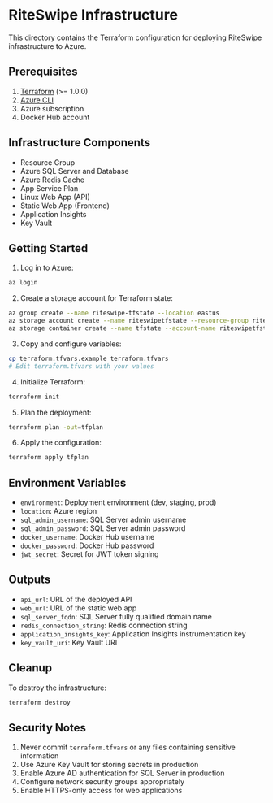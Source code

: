 # RiteSwipe Infrastructure

This directory contains the Terraform configuration for deploying RiteSwipe infrastructure to Azure.

## Prerequisites

1. [Terraform](https://www.terraform.io/downloads.html) (>= 1.0.0)
2. [Azure CLI](https://docs.microsoft.com/en-us/cli/azure/install-azure-cli)
3. Azure subscription
4. Docker Hub account

## Infrastructure Components

- Resource Group
- Azure SQL Server and Database
- Azure Redis Cache
- App Service Plan
- Linux Web App (API)
- Static Web App (Frontend)
- Application Insights
- Key Vault

## Getting Started

1. Log in to Azure:
```bash
az login
```

2. Create a storage account for Terraform state:
```bash
az group create --name riteswipe-tfstate --location eastus
az storage account create --name riteswipetfstate --resource-group riteswipe-tfstate --location eastus --sku Standard_LRS
az storage container create --name tfstate --account-name riteswipetfstate
```

3. Copy and configure variables:
```bash
cp terraform.tfvars.example terraform.tfvars
# Edit terraform.tfvars with your values
```

4. Initialize Terraform:
```bash
terraform init
```

5. Plan the deployment:
```bash
terraform plan -out=tfplan
```

6. Apply the configuration:
```bash
terraform apply tfplan
```

## Environment Variables

- `environment`: Deployment environment (dev, staging, prod)
- `location`: Azure region
- `sql_admin_username`: SQL Server admin username
- `sql_admin_password`: SQL Server admin password
- `docker_username`: Docker Hub username
- `docker_password`: Docker Hub password
- `jwt_secret`: Secret for JWT token signing

## Outputs

- `api_url`: URL of the deployed API
- `web_url`: URL of the static web app
- `sql_server_fqdn`: SQL Server fully qualified domain name
- `redis_connection_string`: Redis connection string
- `application_insights_key`: Application Insights instrumentation key
- `key_vault_uri`: Key Vault URI

## Cleanup

To destroy the infrastructure:
```bash
terraform destroy
```

## Security Notes

1. Never commit `terraform.tfvars` or any files containing sensitive information
2. Use Azure Key Vault for storing secrets in production
3. Enable Azure AD authentication for SQL Server in production
4. Configure network security groups appropriately
5. Enable HTTPS-only access for web applications
